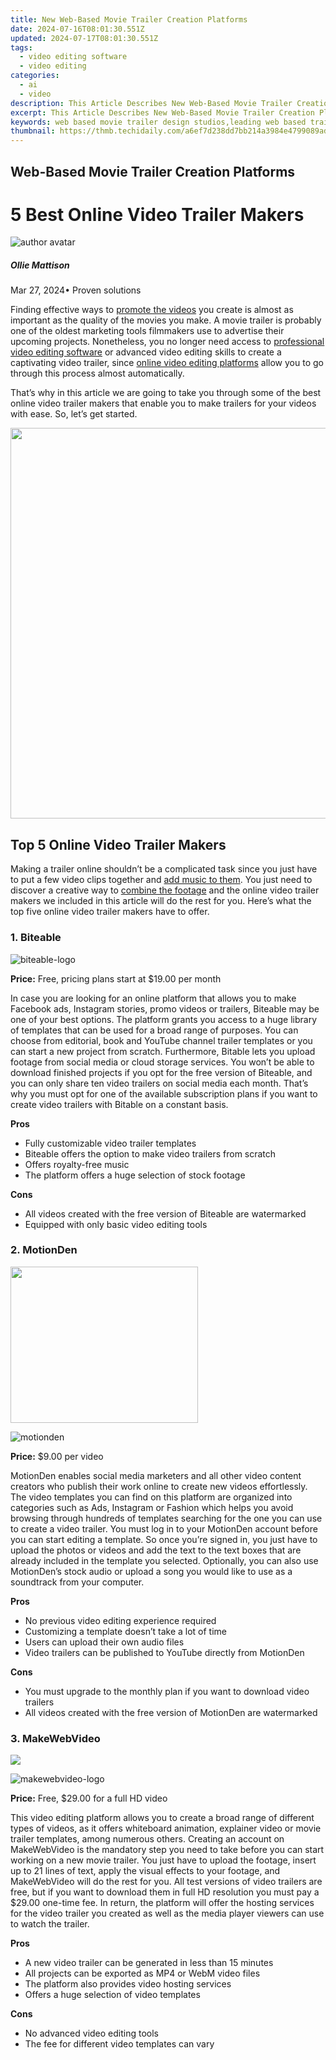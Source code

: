 ```yaml
---
title: New Web-Based Movie Trailer Creation Platforms
date: 2024-07-16T08:01:30.551Z
updated: 2024-07-17T08:01:30.551Z
tags: 
  - video editing software
  - video editing
categories: 
  - ai
  - video
description: This Article Describes New Web-Based Movie Trailer Creation Platforms
excerpt: This Article Describes New Web-Based Movie Trailer Creation Platforms
keywords: web based movie trailer design studios,leading web based trailer production tools,10 top rated image to video creation platforms,s leading movie trailer creation tools for mac and windows,web based movie trailer creation platforms,s hottest explainer video creation platforms revealed,discover the top reaction video creation platforms
thumbnail: https://thmb.techidaily.com/a6ef7d238dd7bb214a3984e4799089ad86b5e4b6f433cd32ec9f580258b7206c.jpg
---
```


## Web-Based Movie Trailer Creation Platforms

# 5 Best Online Video Trailer Makers

![author avatar](https://images.wondershare.com/filmora/article-images/ollie-mattison.jpg)

##### Ollie Mattison

 Mar 27, 2024• Proven solutions

Finding effective ways to [promote the videos](https://tools.techidaily.com/wondershare/filmora/download/) you create is almost as important as the quality of the movies you make. A movie trailer is probably one of the oldest marketing tools filmmakers use to advertise their upcoming projects. Nonetheless, you no longer need access to [professional video editing software](https://tools.techidaily.com/wondershare/filmora/download/) or advanced video editing skills to create a captivating video trailer, since [online video editing platforms](https://tools.techidaily.com/wondershare/filmora/download/) allow you to go through this process almost automatically.

That’s why in this article we are going to take you through some of the best online video trailer makers that enable you to make trailers for your videos with ease. So, let’s get started.

<!-- affiliate ads begin -->
<a href="https://electronicx.pxf.io/c/5597632/1872496/14483" target="_top" id="1872496"><img src="//a.impactradius-go.com/display-ad/14483-1872496" border="0" alt="" width="750" height="625"/></a><img height="0" width="0" src="https://imp.pxf.io/i/5597632/1872496/14483" style="position:absolute;visibility:hidden;" border="0" />
<!-- affiliate ads end -->
## Top 5 Online Video Trailer Makers

Making a trailer online shouldn’t be a complicated task since you just have to put a few video clips together and [add music to them](https://tools.techidaily.com/wondershare/filmora/download/). You just need to discover a creative way to [combine the footage](https://tools.techidaily.com/wondershare/filmora/download/) and the online video trailer makers we included in this article will do the rest for you. Here’s what the top five online video trailer makers have to offer.

### 1\. Biteable

![biteable-logo](https://images.wondershare.com/filmora/article-images/biteable-logo.png)

**Price:** Free, pricing plans start at $19.00 per month

In case you are looking for an online platform that allows you to make Facebook ads, Instagram stories, promo videos or trailers, Biteable may be one of your best options. The platform grants you access to a huge library of templates that can be used for a broad range of purposes. You can choose from editorial, book and YouTube channel trailer templates or you can start a new project from scratch. Furthermore, Bitable lets you upload footage from social media or cloud storage services. You won’t be able to download finished projects if you opt for the free version of Biteable, and you can only share ten video trailers on social media each month. That’s why you must opt for one of the available subscription plans if you want to create video trailers with Bitable on a constant basis.

**Pros**

* Fully customizable video trailer templates
* Biteable offers the option to make video trailers from scratch
* Offers royalty-free music
* The platform offers a huge selection of stock footage

**Cons**

* All videos created with the free version of Biteable are watermarked
* Equipped with only basic video editing tools

### 2\. MotionDen

<!-- affiliate ads begin -->
<a href="https://dhgate.sjv.io/c/5597632/1678785/12108" target="_top" id="1678785"><img src="//a.impactradius-go.com/display-ad/12108-1678785" border="0" alt="" width="300" height="250"/></a>
<!-- affiliate ads end -->
![motionden](https://images.wondershare.com/filmora/article-images/motionden.png)

**Price:** $9.00 per video

MotionDen enables social media marketers and all other video content creators who publish their work online to create new videos effortlessly. The video templates you can find on this platform are organized into categories such as Ads, Instagram or Fashion which helps you avoid browsing through hundreds of templates searching for the one you can use to create a video trailer. You must log in to your MotionDen account before you can start editing a template. So once you’re signed in, you just have to upload the photos or videos and add the text to the text boxes that are already included in the template you selected. Optionally, you can also use MotionDen’s stock audio or upload a song you would like to use as a soundtrack from your computer.

**Pros**

* No previous video editing experience required
* Customizing a template doesn’t take a lot of time
* Users can upload their own audio files
* Video trailers can be published to YouTube directly from MotionDen

**Cons**

* You must upgrade to the monthly plan if you want to download video trailers
* All videos created with the free version of MotionDen are watermarked

### 3\. MakeWebVideo

<!-- affiliate ads begin -->
<a href="https://shop.mondly.com/affiliate.php?ACCOUNT=ATISTUDI&AFFILIATE=108875&PATH=https%3A%2F%2Fwww.mondly.com%3FAFFILIATE%3D108875%26RESOURCE%3D%2BGeneral%2B970x90%2B"><img src="https://secure.avangate.com/images/merchant/69c418c33ec2e1a4267fa9bb77fa1428/general-970x90.gif" border="0"></a>
<!-- affiliate ads end -->
![makewebvideo-logo](https://images.wondershare.com/filmora/article-images/makewebvideo-logo.png)

**Price:** Free, $29.00 for a full HD video

This video editing platform allows you to create a broad range of different types of videos, as it offers whiteboard animation, explainer video or movie trailer templates, among numerous others. Creating an account on MakeWebVideo is the mandatory step you need to take before you can start working on a new movie trailer. You just have to upload the footage, insert up to 21 lines of text, apply the visual effects to your footage, and MakeWebVideo will do the rest for you. All test versions of video trailers are free, but if you want to download them in full HD resolution you must pay a $29.00 one-time fee. In return, the platform will offer the hosting services for the video trailer you created as well as the media player viewers can use to watch the trailer.

**Pros**

* A new video trailer can be generated in less than 15 minutes
* All projects can be exported as MP4 or WebM video files
* The platform also provides video hosting services
* Offers a huge selection of video templates

**Cons**

* No advanced video editing tools
* The fee for different video templates can vary

<!-- affiliate ads begin -->
<span id="1793213">
					<video width="1080" height="1620" style="cursor:pointer"
           poster="//a.impactradius-go.com/display-clicktoplayimage/1793213.jpeg"
           onclick="if(!this.playClicked){this.play();this.setAttribute('controls',true);this.playClicked=true;}">
	   <source src="//a.impactradius-go.com/display-ad/19135-1793213">
	   <img src="//a.impactradius-go.com/display-clicktoplayimage/1793213.jpeg" style="border: none; height: 100%; width: 100%; object-fit: contain">
	</video>
	<div style="width:1080px;text-align:center"><a href="javascript:window.open(decodeURIComponent('https%3A%2F%2Ftinyland.pxf.io%2Fc%2F5597632%2F1793213%2F19135'), '_blank');void(0);">Click here</a></div>
</span>
<img height="0" width="0" src="https://imp.pxf.io/i/5597632/1793213/19135" style="position:absolute;visibility:hidden;" border="0" />
<!-- affiliate ads end -->
### 4\. Renderforest

![renderforest-logo](https://images.wondershare.com/filmora/article-images/renderforest-logo.jpg)

**Price:** Free, pricing plans start at $9.99 per month

The process of creating a video trailer with Renderforest can be completed in just three simple steps. You just have to select a template, insert title scenes, videos, photos or logo animations and then decide if you want to publish the trailer on social media or download it to your computer. Renderforest grants you access to huge libraries of stock footage that are perfectly adjusted to the genre of the video trailer you select, which means that you don’t even need your own footage to create a trailer with this platform. Furthermore, you can also choose if you want to use the platform’s music library or upload the audio file you intend to use as a soundtrack for the video trailer you are making. It is worth noting that the free version of Renderforest doesn’t allow users to create videos that are longer than three minutes.

**Pros**

* Renderforest is a versatile platform that can be used for a broad range of purposes
* Great selection of movie trailer templates
* The maximum duration of a movie trailer is not limited
* Offers audio editing options

**Cons**

* Exporting videos in resolutions larger than 360p isn’t possible
* More expensive than other online video trailer makers

### 5\. LightMV

<!-- affiliate ads begin -->
<a href="https://sentrypc.7eer.net/c/5597632/398453/3022" target="_top" id="398453"><img src="//a.impactradius-go.com/display-ad/3022-398453" border="0" alt="www.sentrypc.com" width="580" height="400"/></a><img height="0" width="0" src="https://sentrypc.7eer.net/i/5597632/398453/3022" style="position:absolute;visibility:hidden;" border="0" />
<!-- affiliate ads end -->
![lightmv-logo](https://images.wondershare.com/filmora/article-images/lightmv.jpg)

**Price:** Free

LightMV is a video content creation platform that allows its users to turn their photos into videos. Simply choose a template from Social Media, Fashion, or Travel categories and upload the images to the template. The number of images you can include in a video trailer varies from template to template, although you can purchase lollies, the platform’s virtual money, that enables you to increase the number of images you can add to a template. Even though all templates have built-in soundtracks, you can add a new song from the platform’s music library or from your computer. LightMV can be used from a web browser, installed as software on a PC computer or downloaded as an app from Google Play or App Store.

**Pros**

* LightMV offers an easy way to turn photos into videos
* All templates are easily customizable
* Equipped with basic audio editing tools
* Good social sharing options

**Cons**

* Downloading videos is only possible if you purchase lollies
* No video editing tools

**Conclusion**

All film productions regardless of how big or small they are can benefit from online promotion. Each of the online video trailer makers we featured in this article is easy to use, and you don’t need a lot of video editing experience in order to customize a video trailer template.

Well, if you want to make a fully tailored trailer, I highly suggest you download Filmora with the buttons below. It definitely gives you the best value.

[![Download Win Version](https://images.wondershare.com/filmora/guide/download-btn-win.jpg)](https://tools.techidaily.com/wondershare/filmora/download/)[![Download Mac Version](https://images.wondershare.com/filmora/guide/download-btn-mac.jpg)](https://tools.techidaily.com/wondershare/filmora/download/)

<!-- affiliate ads begin -->
<a href="https://shop.mondly.com/affiliate.php?ACCOUNT=ATISTUDI&AFFILIATE=108875&PATH=https%3A%2F%2Fwww.mondly.com%3FAFFILIATE%3D108875%26RESOURCE%3D%2BEducational%2B970x90%2B"><img src="https://secure.avangate.com/images/merchant/69c418c33ec2e1a4267fa9bb77fa1428/educational-970x90.gif" border="0"></a>
<!-- affiliate ads end -->
![author avatar](https://images.wondershare.com/filmora/article-images/ollie-mattison.jpg)

Ollie Mattison

Ollie Mattison is a writer and a lover of all things video.

Follow @Ollie Mattison

<span class="atpl-alsoreadstyle">Also read:</span>
<div><ul>
<li><a href="https://facebook-video-content.techidaily.com/new-2024-approved-uncover-and-revive-inaudible-fb-video-posts-the-ultimate-list-of-12-fixes/"><u>[New] 2024 Approved  Uncover & Revive Inaudible FB Video Posts – The Ultimate List of 12 Fixes</u></a></li>
<li><a href="https://facebook-video-files.techidaily.com/new-demystifying-the-symbolism-of-a-blue-marker-in-facebook-chats/"><u>[New] Demystifying the Symbolism of a Blue Marker in Facebook Chats</u></a></li>
<li><a href="https://extra-approaches.techidaily.com/new-pinnacle-resources-for-3d-type-art/"><u>[New] Pinnacle Resources for 3D Type Art</u></a></li>
<li><a href="https://some-skills.techidaily.com/new-transformative-zooms-for-snapchat-photos-and-videos/"><u>[New] Transformative Zooms for Snapchat Photos & Videos</u></a></li>
<li><a href="https://screen-sharing-recording.techidaily.com/updated-2024-approved-expert-tips-for-recording-fan-favorite-sports-games/"><u>[Updated] 2024 Approved  Expert Tips for Recording Fan-Favorite Sports Games</u></a></li>
<li><a href="https://some-approaches.techidaily.com/updated-unlimited-free-image-refinement-onlinemobile/"><u>[Updated] Unlimited Free Image Refinement Online/Mobile</u></a></li>
<li><a href="https://extra-lessons.techidaily.com/2024-approved-concealed-viewers-guide-to-instagram-live-broadcasting-without-attention/"><u>2024 Approved  Concealed Viewers' Guide to Instagram Live Broadcasting Without Attention</u></a></li>
<li><a href="https://video-creation-software.techidaily.com/2024-approved-mobile-animation-made-easy-top-8-apps/"><u>2024 Approved Mobile Animation Made Easy Top 8 Apps</u></a></li>
<li><a href="https://video-creation-software.techidaily.com/2024-approved-mobile-split-screen-video-editors-the-best-for-ios-and-android/"><u>2024 Approved Mobile Split Screen Video Editors The Best for iOS and Android</u></a></li>
<li><a href="https://video-creation-software.techidaily.com/2024-approved-mobile-video-editing-made-easy-powerdirector-alternatives-you-need-to-know/"><u>2024 Approved Mobile Video Editing Made Easy PowerDirector Alternatives You Need to Know</u></a></li>
<li><a href="https://video-creation-software.techidaily.com/2024-approved-mobile-video-editing-made-easy-top-10-free-green-screen-apps/"><u>2024 Approved Mobile Video Editing Made Easy Top 10 Free Green Screen Apps</u></a></li>
<li><a href="https://video-creation-software.techidaily.com/2024-approved-mobile-video-mastery-best-apps-for-video-stabilization/"><u>2024 Approved Mobile Video Mastery Best Apps for Video Stabilization</u></a></li>
<li><a href="https://video-creation-software.techidaily.com/2024-approved-mod-video-editing-on-a-budget-the-best-free-options/"><u>2024 Approved MOD Video Editing on a Budget The Best Free Options</u></a></li>
<li><a href="https://video-creation-software.techidaily.com/2024-approved-mod-video-editing-on-a-budget-top-5-free-options/"><u>2024 Approved MOD Video Editing on a Budget Top 5 Free Options</u></a></li>
<li><a href="https://mondly-stories.techidaily.com/1719581804938-beginning-a-language-journey-get-it-at-only-5-off-now/"><u>Beginning a Language Journey? Get It at Only 5%% Off Now!</u></a></li>
<li><a href="https://sim-unlock.techidaily.com/in-2024-how-to-unlock-sim-card-on-realme-narzo-60-5g-online-without-jailbreak-by-drfone-android/"><u>In 2024, How to Unlock SIM Card on Realme Narzo 60 5G online without jailbreak</u></a></li>
<li><a href="https://video-creation-software.techidaily.com/in-2024-mobile-3d-animation-made-easy-top-apps-for-android-and-iphone/"><u>In 2024, Mobile 3D Animation Made Easy Top Apps for Android & iPhone</u></a></li>
<li><a href="https://video-creation-software.techidaily.com/in-2024-mobile-magic-16-apps-to-transform-your-selfies-into-cartoons/"><u>In 2024, Mobile Magic 16 Apps to Transform Your Selfies Into Cartoons</u></a></li>
<li><a href="https://video-creation-software.techidaily.com/in-2024-mobile-mastery-best-video-editing-apps-for-ios-and-android/"><u>In 2024, Mobile Mastery Best Video Editing Apps for iOS and Android</u></a></li>
<li><a href="https://video-creation-software.techidaily.com/in-2024-mobile-motion-analysis-top-apps-compared/"><u>In 2024, Mobile Motion Analysis Top Apps Compared</u></a></li>
<li><a href="https://video-creation-software.techidaily.com/in-2024-mobile-video-editing-made-easy-top-brightening-apps/"><u>In 2024, Mobile Video Editing Made Easy Top Brightening Apps</u></a></li>
<li><a href="https://video-creation-software.techidaily.com/in-2024-mobile-video-magic-best-apps-for-animating-text-on-your-phone/"><u>In 2024, Mobile Video Magic Best Apps for Animating Text on Your Phone</u></a></li>
<li><a href="https://video-creation-software.techidaily.com/in-2024-mobile-first-design-expert-advice-for-vertical-aspect-ratio-success/"><u>In 2024, Mobile-First Design Expert Advice for Vertical Aspect Ratio Success</u></a></li>
<li><a href="https://video-creation-software.techidaily.com/in-2024-mod-video-editor-showdown-the-best-free-options/"><u>In 2024, MOD Video Editor Showdown The Best Free Options</u></a></li>
<li><a href="https://android-frp.techidaily.com/in-2024-the-updated-method-to-bypass-oppo-a78-frp-by-drfone-android/"><u>In 2024, The Updated Method to Bypass Oppo A78 FRP</u></a></li>
<li><a href="https://ai-editing-video.techidaily.com/learn-how-to-create-a-unique-repeated-text-animation-in-the-filmora-video-editor-follow-the-simple-step-by-step-instructions/"><u>Learn How to Create a Unique Repeated Text Animation in the Filmora Video Editor. Follow the Simple Step-by-Step Instructions</u></a></li>
<li><a href="https://video-creation-software.techidaily.com/mobile-masterpieces-best-video-invitation-creators-for-ios-and-android-for-2024/"><u>Mobile Masterpieces Best Video Invitation Creators for iOS and Android for 2024</u></a></li>
<li><a href="https://video-creation-software.techidaily.com/mobile-video-editing-best-apps-to-blur-unwanted-parts-for-2024/"><u>Mobile Video Editing Best Apps to Blur Unwanted Parts for 2024</u></a></li>
<li><a href="https://video-creation-software.techidaily.com/mobile-video-editing-made-easy-best-free-special-effects-apps-for-2024/"><u>Mobile Video Editing Made Easy Best Free Special Effects Apps for 2024</u></a></li>
<li><a href="https://video-creation-software.techidaily.com/new-in-2024-editing-on-the-go-gopro-quik-review-and-pc-alternatives/"><u>New In 2024, Editing on the Go GoPro Quik Review and PC Alternatives</u></a></li>
<li><a href="https://video-creation-software.techidaily.com/new-mkvtoolnix-mac-streamline-your-video-editing-workflow/"><u>New MKVtoolnix Mac Streamline Your Video Editing Workflow</u></a></li>
<li><a href="https://video-creation-software.techidaily.com/new-mobile-animation-mastery-the-best-apps-for-android-and-ios/"><u>New Mobile Animation Mastery The Best Apps for Android and iOS</u></a></li>
<li><a href="https://video-creation-software.techidaily.com/new-mobile-app-roundup-best-mp4-to-mp3-converters/"><u>New Mobile App Roundup Best MP4 to MP3 Converters</u></a></li>
<li><a href="https://video-creation-software.techidaily.com/new-mobile-reaction-video-studios-top-ios-and-android-apps/"><u>New Mobile Reaction Video Studios Top iOS and Android Apps</u></a></li>
<li><a href="https://video-creation-software.techidaily.com/new-mobile-video-editing-best-apps-to-blur-unwanted-parts/"><u>New Mobile Video Editing Best Apps to Blur Unwanted Parts</u></a></li>
<li><a href="https://video-creation-software.techidaily.com/new-mobile-video-editing-made-easy-powerdirector-alternatives-you-need-to-know/"><u>New Mobile Video Editing Made Easy PowerDirector Alternatives You Need to Know</u></a></li>
<li><a href="https://video-creation-software.techidaily.com/new-mobile-video-editing-with-music-top-apps-for-android-and-ios/"><u>New Mobile Video Editing with Music Top Apps for Android and iOS</u></a></li>
<li><a href="https://video-creation-software.techidaily.com/updated-mobile-time-lapse-magic-top-apps-for-creatives-2023-edition/"><u>Updated Mobile Time-Lapse Magic Top Apps for Creatives (2023 Edition)</u></a></li>
<li><a href="https://video-creation-software.techidaily.com/updated-mod-video-editing-on-a-shoestring-top-free-editors/"><u>Updated MOD Video Editing on a Shoestring Top Free Editors</u></a></li>
</ul></div>

<ins class="adsbygoogle"
      style="display:block"
      data-ad-client="ca-pub-7571918770474297"
      data-ad-slot="8358498916"
      data-ad-format="auto"
      data-full-width-responsive="true"></ins>